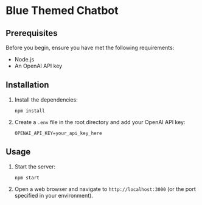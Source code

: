 # Blue Themed Chatbot

## Prerequisites

Before you begin, ensure you have met the following requirements:

- Node.js
- An OpenAI API key

## Installation

1. Install the dependencies:
   ```
   npm install
   ```

2. Create a `.env` file in the root directory and add your OpenAI API key:
   ```
   OPENAI_API_KEY=your_api_key_here
   ```

## Usage

1. Start the server:
   ```
   npm start
   ```

2. Open a web browser and navigate to `http://localhost:3000` (or the port specified in your environment).
